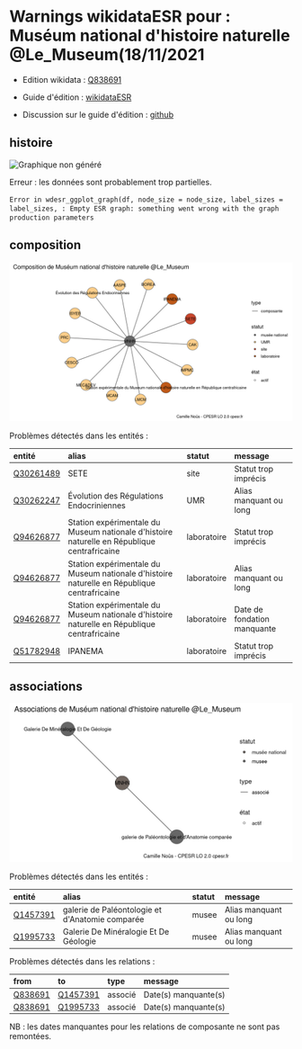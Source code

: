 Warnings wikidataESR pour : Muséum national d'histoire naturelle @Le_Museum(18/11/2021
================

- Edition wikidata : [Q838691](https://www.wikidata.org/wiki/Q838691)
- Guide d'édition : [wikidataESR](https://github.com/cpesr/wikidataESR/)

- Discussion sur le guide d'édition : [github](https://github.com/cpesr/wikidataESR/issues)



## histoire 

![Graphique non généré](Q838691-histoire.png) 

 


Erreur : les données sont probablement trop partielles.
```
Error in wdesr_ggplot_graph(df, node_size = node_size, label_sizes = label_sizes, : Empty ESR graph: something went wrong with the graph production parameters

``` 



## composition 

![Graphique non généré](Q838691-composition.png) 

Problèmes détectés dans les entités :

|entité                                               |alias                                                                                       |statut      |message                     |
|:----------------------------------------------------|:-------------------------------------------------------------------------------------------|:-----------|:---------------------------|
|[Q30261489](https://www.wikidata.org/wiki/Q30261489) |SETE                                                                                        |site        |Statut trop imprécis        |
|[Q30262247](https://www.wikidata.org/wiki/Q30262247) |Évolution des Régulations Endocriniennes                                                    |UMR         |Alias manquant ou long      |
|[Q94626877](https://www.wikidata.org/wiki/Q94626877) |Station expérimentale du Museum nationale d'histoire naturelle en République centrafricaine |laboratoire |Statut trop imprécis        |
|[Q94626877](https://www.wikidata.org/wiki/Q94626877) |Station expérimentale du Museum nationale d'histoire naturelle en République centrafricaine |laboratoire |Alias manquant ou long      |
|[Q94626877](https://www.wikidata.org/wiki/Q94626877) |Station expérimentale du Museum nationale d'histoire naturelle en République centrafricaine |laboratoire |Date de fondation manquante |
|[Q51782948](https://www.wikidata.org/wiki/Q51782948) |IPANEMA                                                                                     |laboratoire |Statut trop imprécis        |

 



## associations 

![Graphique non généré](Q838691-associations.png) 

Problèmes détectés dans les entités :

|entité                                             |alias                                           |statut |message                |
|:--------------------------------------------------|:-----------------------------------------------|:------|:----------------------|
|[Q1457391](https://www.wikidata.org/wiki/Q1457391) |galerie de Paléontologie et d'Anatomie comparée |musee  |Alias manquant ou long |
|[Q1995733](https://www.wikidata.org/wiki/Q1995733) |Galerie De Minéralogie Et De Géologie           |musee  |Alias manquant ou long |

Problèmes détectés dans les relations :

|from                                             |to                                                 |type    |message              |
|:------------------------------------------------|:--------------------------------------------------|:-------|:--------------------|
|[Q838691](https://www.wikidata.org/wiki/Q838691) |[Q1457391](https://www.wikidata.org/wiki/Q1457391) |associé |Date(s) manquante(s) |
|[Q838691](https://www.wikidata.org/wiki/Q838691) |[Q1995733](https://www.wikidata.org/wiki/Q1995733) |associé |Date(s) manquante(s) |

NB : les dates manquantes pour les relations de composante ne sont pas remontées. 

